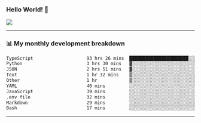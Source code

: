 ### Hello World! 👋

<a>
  <img align="center" src="https://github-readme-stats.vercel.app/api?username=megatunger&count_private=true&include_all_commits=true&bg_color=30,56CCF2,2F80ED&title_color=fff&text_color=fff" />
</a>

------
### 📊 My monthly development breakdown

<!--START_SECTION:waka-->

```txt
TypeScript                    93 hrs 26 mins  ██████████████████████░░░   87.87 %
Python                        3 hrs 30 mins   ▓░░░░░░░░░░░░░░░░░░░░░░░░   03.30 %
JSON                          2 hrs 51 mins   ▓░░░░░░░░░░░░░░░░░░░░░░░░   02.69 %
Text                          1 hr 32 mins    ▒░░░░░░░░░░░░░░░░░░░░░░░░   01.46 %
Other                         1 hr            ▒░░░░░░░░░░░░░░░░░░░░░░░░   00.95 %
YAML                          40 mins         ░░░░░░░░░░░░░░░░░░░░░░░░░   00.64 %
JavaScript                    39 mins         ░░░░░░░░░░░░░░░░░░░░░░░░░   00.62 %
.env file                     32 mins         ░░░░░░░░░░░░░░░░░░░░░░░░░   00.50 %
Markdown                      29 mins         ░░░░░░░░░░░░░░░░░░░░░░░░░   00.46 %
Bash                          17 mins         ░░░░░░░░░░░░░░░░░░░░░░░░░   00.28 %
```

<!--END_SECTION:waka-->

------
